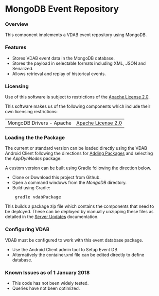 # MongoDB Event Repository
### Overview 
This component implements a VDAB event repository using MongoDB.

### Features
<ul>
<li>Stores VDAB event data in the MongoDB database.
<li>Stores the payload in selectable formats including XML, JSON and Serialized.
<li>Allows retrieval and replay of historical events.
</ul>

### Licensing
Use of this software is subject to restrictions of the [Apache License 2.0](http://www.apache.org/licenses/LICENSE-2.0.txt).

This software makes us of the following components which include their own licensing restrictions:

| | | 
|  --- |  :---: |
| MongoDB Drivers - Apache| [Apache License 2.0](http://www.apache.org/licenses/LICENSE-2.0.txt) |

### Loading the the Package
The current or standard version can be loaded directly using the VDAB Android Client following the directions
for [Adding Packages](https://vdabtec.com/vdab/docs/VDABGUIDE_AddingPackages.pdf) 
and selecting the <i>AppDynNodes</i> package.
 
A custom version can be built using Gradle following the direction below.

* Clone or Download this project from Github.
* Open a command windows from the <i>MongoDB</i> directory.
* Build using Gradle: <pre>      gradle vdabPackage</pre>

This builds a package zip file which contains the components that need to be deployed. These can be deployed by 
manually unzipping these files as detailed in the [Server Updates](https://vdabtec.com/vdab/docs/VDABGUIDE_ServerUpdates.pdf) 
 documentation.
### Configuring VDAB
VDAB must be configured to work with this event database package. 
* Use the Android Client admin tool to Setup Event DB.
* Alternatively the container.xml file can be edited directly to define database.

### Known Issues as of 1 January 2018
* This code has not been widely tested.
* Queries have not been optimized.



